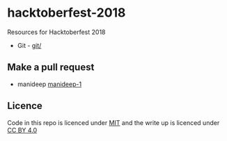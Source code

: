 # hacktoberfest-2018
Resources for Hacktoberfest 2018

- Git - [git/](git/)


## Make a pull request
 - manideep [manideep-1](https://github.com/manideep-1)

## Licence

Code in this repo is licenced under [MIT](LICENCE) and the write up is licenced
under [CC BY 4.0](https://creativecommons.org/licenses/by/4.0/)

